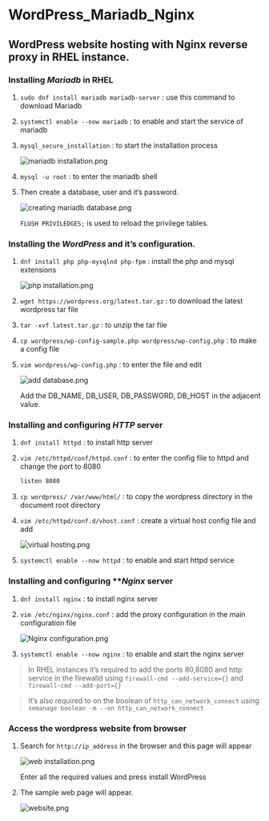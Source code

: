 # WordPress_Mariadb_Nginx
## WordPress website hosting with Nginx reverse proxy in RHEL instance.

### Installing *Mariadb* in RHEL

1. `sudo dnf install mariadb mariadb-server` : use this command to download Mariadb
2. `systemctl enable --now mariadb` : to enable and start the service of mariadb
3. `mysql_secure_installation` : to start the installation process
    
    ![mariadb installation.png](https://github.com/Siddhant00Tiwari/WordPress_Mariadb_Nginx/blob/e626136d5cd994af9115d9e4e497d70267f0b31b/mariadb%20installation.png)
    
4. `mysql -u root` : to enter the mariadb shell
5. Then create a database, user and it’s password.
    
    ![creating mariadb database.png](https://github.com/Siddhant00Tiwari/WordPress_Mariadb_Nginx/blob/f8446f9b950183c03bece2478dbe354bcb9fc6ac/creating%20mariadb%20database.png)
    
    `FLUSH PRIVILEDGES;` is used to reload the privilege tables.
    

### Installing the *WordPress* and it’s configuration.

1. `dnf install php php-mysqlnd php-fpm` : install the php and mysql extensions
    
    ![php installation.png](https://github.com/Siddhant00Tiwari/WordPress_Mariadb_Nginx/blob/f8446f9b950183c03bece2478dbe354bcb9fc6ac/php%20installation.png)
    
2. `wget https://wordpress.org/latest.tar.gz` : to download the latest wordpress tar file
3. `tar -xvf latest.tar.gz` : to unzip the tar file
4. `cp wordpress/wp-config-sample.php wordpress/wp-config.php` : to make a config file 
5. `vim wordpress/wp-config.php` : to enter the file and edit 
    
    ![add database.png](https://github.com/Siddhant00Tiwari/WordPress_Mariadb_Nginx/blob/f8446f9b950183c03bece2478dbe354bcb9fc6ac/add%20database.png)
    
    Add the DB_NAME, DB_USER, DB_PASSWORD, DB_HOST in the adjacent value.
    

### Installing and configuring *HTTP* server

1. `dnf install httpd` : to install http server
2. `vim /etc/httpd/conf/httpd.conf` : to enter the config file to httpd and change the port to 8080
    
    ```bash
    listen 8080
    ```
    
3. `cp wordpress/ /var/www/html/` : to copy the wordpress directory in the document root directory
4. `vim /etc/httpd/conf.d/vhost.conf` : create a virtual host config file and add
    
    ![virtual hosting.png](https://github.com/Siddhant00Tiwari/WordPress_Mariadb_Nginx/blob/f8446f9b950183c03bece2478dbe354bcb9fc6ac/virtual%20hosting.png)
    
5. `systemctl enable --now httpd` : to enable and start httpd service

### Installing and configuring ***Nginx* server

1. `dnf install nginx` : to install nginx server
2. `vim /etc/nginx/nginx.conf` : add the proxy configuration in the main configuration file
    
    ![Nginx configuration.png](https://github.com/Siddhant00Tiwari/WordPress_Mariadb_Nginx/blob/f8446f9b950183c03bece2478dbe354bcb9fc6ac/nginx%20configuration.png)
    
3. `systemctl enable --now nginx` : to enable and start the nginx server

> In RHEL instances it’s required to add the ports 80,8080 and http service in the firewalld using `firewall-cmd --add-service={}` and `firewall-cmd --add-port={}`
> 

> It’s also required to on the boolean of `http_can_network_connect` using `semanage boolean -m --on http_can_network_connect`
> 

### Access the wordpress website from browser

1. Search for `http://ip_address` in the browser and this page will appear
    
    ![web installation.png](https://github.com/Siddhant00Tiwari/WordPress_Mariadb_Nginx/blob/f8446f9b950183c03bece2478dbe354bcb9fc6ac/web%20installation.png)
    
    Enter all the required values and press install WordPress
    
2. The sample web page will appear.
    
    ![website.png](https://github.com/Siddhant00Tiwari/WordPress_Mariadb_Nginx/blob/f8446f9b950183c03bece2478dbe354bcb9fc6ac/website.png)
